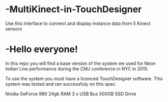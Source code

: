 # -MultiKinect-in-TouchDesigner
Use this interface to connect and display instance data from 5 Kinect sensors

# -Hello everyone!
In this repo you will find a base version of the system we used for Neon Indian Live performance during the CMJ conference in NYC in 2015.

To use the system you must have a licenced TouchDesigner software.
This system was tested and ran successfuly on this spec:

Nvidia GeForce 980
24gb RAM
3 x USB Bus
500GB SSD Drive



